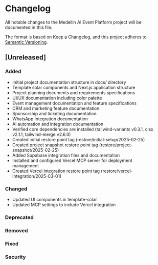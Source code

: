 # Changelog

All notable changes to the Medellin AI Event Platform project will be documented in this file.

The format is based on [Keep a Changelog](https://keepachangelog.com/en/1.0.0/),
and this project adheres to [Semantic Versioning](https://semver.org/spec/v2.0.0.html).

## [Unreleased]

### Added

- Initial project documentation structure in docs/ directory
- Template solar components and Next.js application structure
- Project planning documents and requirements specifications
- UI/UX documentation including color palette
- Event management documentation and feature specifications
- CRM and marketing feature documentation
- Sponsorship and ticketing documentation
- WhatsApp integration documentation
- AI automation and integration documentation
- Verified core dependencies are installed (tailwind-variants v0.3.1, clsx v2.1.1, tailwind-merge v2.6.0)
- Created initial restore point tag (restore/initial-setup/2025-02-25)
- Created project snapshot restore point tag (restore/project-snapshot/2025-02-25)
- Added Supabase integration files and documentation
- Installed and configured Vercel MCP server for deployment management
- Created Vercel integration restore point tag (restore/vercel-integration/2025-03-01)

### Changed

- Updated UI components in template-solar
- Updated MCP settings to include Vercel integration

### Deprecated

### Removed

### Fixed

### Security

